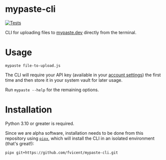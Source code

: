 # mypaste-cli

[![Tests](https://github.com/fvicent/mypaste-cli/actions/workflows/test.yml/badge.svg)](https://github.com/fvicent/mypaste-cli/actions/workflows/test.yml)

CLI for uploading files to [mypaste.dev](https://www.mypaste.dev) directly from the terminal.

# Usage

```
mypaste file-to-upload.js
```

The CLI will require your API key (available in your [account settings](https://www.mypaste.dev/user/settings/)) the first time and then store it in your system vault for later usage.

Run `mypaste --help` for the remaining options.

# Installation

Python 3.10 or greater is required.

Since we are alpha software, installation needs to be done from this repository using [`pipx`](https://pypa.github.io/pipx/), which will install the CLI in an isolated environment (that's great!):

```
pipx git+https://github.com/fvicent/mypaste-cli.git
```

